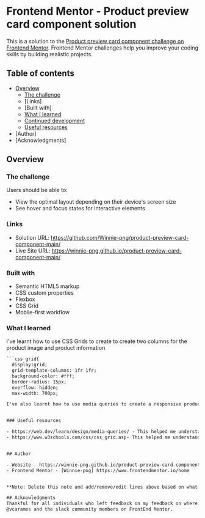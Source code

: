 # Frontend Mentor - Product preview card component solution

This is a solution to the [Product preview card component challenge on Frontend Mentor](https://www.frontendmentor.io/challenges/product-preview-card-component-GO7UmttRfa). Frontend Mentor challenges help you improve your coding skills by building realistic projects. 

## Table of contents

- [Overview](#overview)
  - [The challenge](#the-challenge)
  - [Links]
  - [Built with]
  - [What I learned](#what-i-learned)
  - [Continued development](#continued-development)
  - [Useful resources](#useful-resources)
- [Author]
- [Acknowledgments]


## Overview

### The challenge

Users should be able to:

- View the optimal layout depending on their device's screen size
- See hover and focus states for interactive elements



### Links

- Solution URL: https://github.com/Winnie-png/product-preview-card-component-main/
- Live Site URL: https://winnie-png.github.io/product-preview-card-component-main/

### Built with

- Semantic HTML5 markup
- CSS custom properties
- Flexbox
- CSS Grid
- Mobile-first workflow

### What I learned

I've learnt how to use CSS Grids to create to create two columns for the product image and product information
```html <div class="grid"><gid>
```css grid{
  display:grid;
  grid-template-columns: 1fr 1fr;
  background-color: #fff;
  border-radius: 15px;
  overflow: hidden;
  max-width: 700px; 

I've also learnt how to use media queries to create a responsive product preview card


### Useful resources

- https://web.dev/learn/design/media-queries/ - This helped me understand the use of media queries.
- https://www.w3schools.com/css/css_grid.asp- This helped me understand CSS Grids


## Author

- Website - https://winnie-png.github.io/product-preview-card-component-main/
- Frontend Mentor - [Winnie-png] https://www.frontendmentor.io/home


**Note: Delete this note and add/remove/edit lines above based on what links you'd like to share.**

## Acknowledgments
Thankful for all individuals who left feedback on my feedback on where to improve
@vcarames and the slack community members on FrontEnd Mentor.
